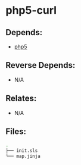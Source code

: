 # php5-curl

## Depends:

  -  [php5](/salt/php5)

## Reverse Depends:

  -  N/A

## Relates:

  -  N/A

## Files:

```bash
.
├── init.sls
└── map.jinja
```

